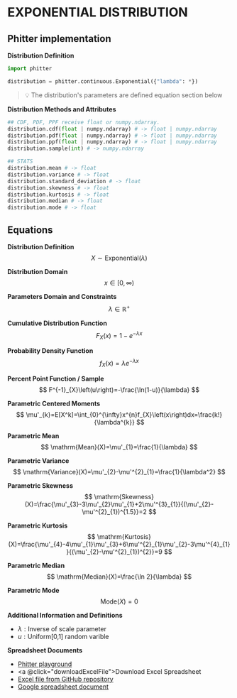 # EXPONENTIAL DISTRIBUTION

## Phitter implementation

**Distribution Definition**

```python
import phitter

distribution = phitter.continuous.Exponential({"lambda": *})
```

> 💡 The distribution's parameters are defined equation section below

**Distribution Methods and Attributes**

```python
## CDF, PDF, PPF receive float or numpy.ndarray.
distribution.cdf(float | numpy.ndarray) # -> float | numpy.ndarray
distribution.pdf(float | numpy.ndarray) # -> float | numpy.ndarray
distribution.ppf(float | numpy.ndarray) # -> float | numpy.ndarray
distribution.sample(int) # -> numpy.ndarray

## STATS
distribution.mean # -> float
distribution.variance # -> float
distribution.standard_deviation # -> float
distribution.skewness # -> float
distribution.kurtosis # -> float
distribution.median # -> float
distribution.mode # -> float
```

## Equations

**Distribution Definition**
$$ X\sim\mathrm{Exponential}\left(\lambda\right) $$

**Distribution Domain**
$$ x\in [0,\infty)  $$

**Parameters Domain and Constraints**
$$ \lambda\in\mathbb{R}^{+} $$

**Cumulative Distribution Function**
$$ F_{X}\left(x\right)=1-e^{-\lambda x} $$

**Probability Density Function**
$$ f_{X}\left(x\right)=\lambda e^{-\lambda x} $$

**Percent Point Function / Sample**
$$ F^{-1}_{X}\left(u\right)=-\frac{\ln(1-u)}{\lambda} $$

**Parametric Centered Moments**
$$ \mu'_{k}=E[X^k]=\int_{0}^{\infty}x^{n}f_{X}\left(x\right)dx=\frac{k!}{\lambda^{k}} $$

**Parametric Mean**
$$ \mathrm{Mean}(X)=\mu'_{1}=\frac{1}{\lambda} $$

**Parametric Variance**
$$ \mathrm{Variance}(X)=\mu'_{2}-\mu'^{2}_{1}=\frac{1}{\lambda^2} $$

**Parametric Skewness**
$$ \mathrm{Skewness}(X)=\frac{\mu'_{3}-3\mu'_{2}\mu'_{1}+2\mu'^{3}_{1}}{(\mu'_{2}-\mu'^{2}_{1})^{1.5}}=2 $$

**Parametric Kurtosis**
$$ \mathrm{Kurtosis}(X)=\frac{\mu'_{4}-4\mu'_{1}\mu'_{3}+6\mu'^{2}_{1}\mu'_{2}-3\mu'^{4}_{1}}{(\mu'_{2}-\mu'^{2}_{1})^{2}}=9 $$

**Parametric Median**
$$ \mathrm{Median}(X)=\frac{\ln 2}{\lambda} $$

**Parametric Mode**
$$ \mathrm{Mode}(X)=0 $$

**Additional Information and Definitions**
- $\lambda:\text{Inverse of scale parameter}$
- $u:\text{Uniform[0,1] random varible}$

**Spreadsheet Documents**

-   [Phitter playground](https://phitter.io/distributions/continuous/exponential)
-   <a @click="downloadExcelFile">Download Excel Spreadsheet</a>
-   [Excel file from GitHub repository](https://github.com/phitterio/phitter-files/blob/main/continuous/exponential.xlsx)
-   [Google spreadsheet document](https://docs.google.com/spreadsheets/d/1c8aCgHTq3fEyIkVM1Ph3fzebxQMuourz1UkWbH4h3HA)

<script setup>
const downloadExcelFile = function() {
    const fileId = "exponential";
    const url = `https://raw.githubusercontent.com/phitterio/phitter-files/main/continuous/${fileId}.xlsx`;
    const link = document.createElement("a");
    link.href = url;
    link.setAttribute("download", `${fileId}.xlsx`);
    document.body.appendChild(link);
    link.click();
    document.body.removeChild(link);
};
</script>

<style module>
a {
  cursor: pointer;
}
</style>

    